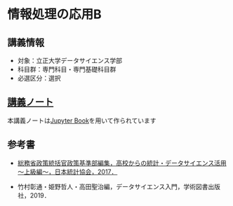 # 情報処理の応用B



## 講義情報

- 対象：立正大学データサイエンス学部
- 科目群：専門科目・専門基礎科目群
- 必選区分：選択

## [講義ノート](https://tnarizuka.github.io/AIP_2022/)

本講義ノートは[Jupyter Book](https://jupyterbook.org/en/stable/intro.html)を用いて作られています

## 参考書

- [総務省政策統括官政策基準部編集，高校からの統計・データサイエンス活用～上級編～，日本統計協会，2017．](https://www.soumu.go.jp/toukei_toukatsu/info/guide/stkankyo.htm)

- 竹村彰通・姫野哲人・高田聖治編，データサイエンス入門，学術図書出版社，2019．

